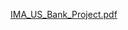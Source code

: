 [IMA_US_Bank_Project.pdf](https://github.com/kat29799/IMA_Capstone_Project_USBank_2022/files/12732585/IMA_US_Bank_Project.pdf)
